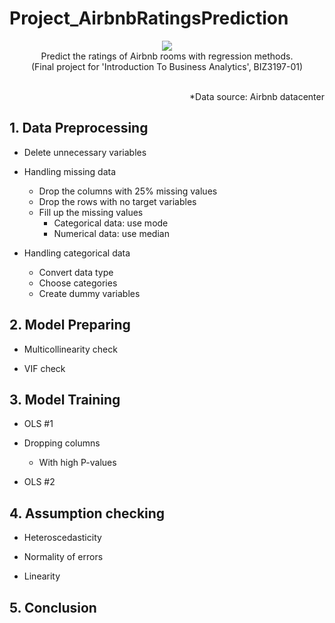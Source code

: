 # Project_AirbnbRatingsPrediction
<p align='center'>
<img src='https://i.imgur.com/cqdVyfs.jpg'>
<br />Predict the ratings of Airbnb rooms with regression methods.
<br />(Final project for 'Introduction To Business Analytics', BIZ3197-01)
</p>
<p align='right'>
<br />*Data source: Airbnb datacenter
</p>

## 1. Data Preprocessing

- Delete unnecessary variables

- Handling missing data
  - Drop the columns with 25% missing values
  - Drop the rows with no target variables
  - Fill up the missing values
    - Categorical data: use mode
    - Numerical data: use median
  
- Handling categorical data
  - Convert data type
  - Choose categories
  - Create dummy variables
 
## 2. Model Preparing

- Multicollinearity check

- VIF check

## 3. Model Training

- OLS #1

- Dropping columns
  - With high P-values

- OLS #2


## 4. Assumption checking

- Heteroscedasticity
 
- Normality of errors
 
- Linearity
  
## 5. Conclusion
